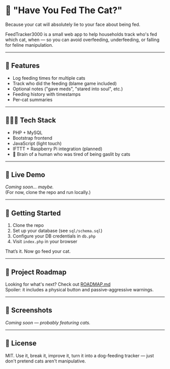 # 🐾 "Have You Fed The Cat?" 

Because your cat will absolutely lie to your face about being fed.

FeedTracker3000 is a small web app to help households track who's fed which cat, when — so you can avoid overfeeding, underfeeding, or falling for feline manipulation.

---

## 👀 Features

- Log feeding times for multiple cats
- Track who did the feeding (blame game included)
- Optional notes ("gave meds", "stared into soul", etc.)
- Feeding history with timestamps
- Per-cat summaries

---

## 👨🏻‍💻 Tech Stack

- PHP + MySQL
- Bootstrap frontend
- JavaScript (light touch)
- IFTTT + Raspberry Pi integration (planned)
- 🧠 Brain of a human who was tired of being gaslit by cats

---

## 🚀 Live Demo

_Coming soon... maybe._  
(For now, clone the repo and run locally.)

---

## 🔧 Getting Started

1. Clone the repo  
2. Set up your database (see `sql/schema.sql`)  
3. Configure your DB credentials in `db.php`  
4. Visit `index.php` in your browser

That’s it. Now go feed your cat.

---

## 🧭 Project Roadmap

Looking for what's next? Check out [ROADMAP.md](./ROADMAP.md)  
Spoiler: it includes a physical button and passive-aggressive warnings.

---

## 📸 Screenshots

_Coming soon — probably featuring cats._

---

## 📖 License

MIT. Use it, break it, improve it, turn it into a dog-feeding tracker — just don't pretend cats aren't manipulative.